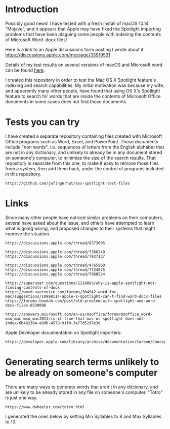 # Introduction

Possibly good news!  I have tested with a fresh install of macOS 10.14
"Mojave", and it appears that Apple may have fixed the Spotlight
importing problems that have been plaguing some people with indexing
the contents of Microsoft Word .docx files!

Here is a link to an Apple discussions form posting I wrote about it:
https://discussions.apple.com/message/33919531

Details of my test results on several versions of macOS and Microsoft
word can be found [here](doc/README-test-sequence.md).

I created this repository in order to test the Mac OS X Spotlight
feature's indexing and search capabilities.  My initial motivation was
because my wife, and apparently many other people, have found that
using OS X's Spotlight feature to search for words that are inside the
contents of Microsoft Office documents in some cases does not find
those documents.


# Tests you can try

I have created a separate repository containing files created with
Microsoft Office programs such as Word, Excel, and PowerPoint.  Those
documents include "non words", i.e. sequences of letters from the
English alphabet that are not in any dictionary, and unlikely to
already be in any document stored on someone's computer, to minimize
the size of the search results.  That repository is separate from this
one, to make it easy to remove those files from a system, then add
them back, under the control of programs included in this repository.

    https://github.com/jafingerhut/osx-spotlight-test-files


# Links

Since many other people have noticed similar problems on their
computers, several have asked about the issue, and others have
attempted to learn what is going worng, and proposed changes to their
systems that might improve the situation.

    https://discussions.apple.com/thread/8373095

    https://discussions.apple.com/thread/7368240
    https://discussions.apple.com/thread/7937137

    https://discussions.apple.com/thread/4765960
    https://discussions.apple.com/thread/7724825
    https://discussions.apple.com/thread/7968524

    https://superuser.com/questions/1214883/why-is-apple-spotlight-not-finding-contents-of-docx
    https://word.uservoice.com/forums/304942-word-for-mac/suggestions/10998114-apple-s-spotlight-can-t-find-word-docx-files
    https://forums.houdah.com/post/old-problem-with-spotlight-and-word-docx-files-8530096

    https://answers.microsoft.com/en-us/msoffice/forum/msoffice_word-mso_mac-mso_mac2011/is-it-true-that-mac-os-spotlight-does-not-index/6b4823b4-e8db-4578-91f0-3e77d52d7e3d

Apple Developer documentation on Spotlight importers:

    https://developer.apple.com/library/archive/documentation/Carbon/Conceptual/MDImporters/MDImporters.html


# Generating search terms unlikely to be already on someone's computer

There are many ways to generate words that aren't in any dictionary,
and are unlikely to be already stored in any file on someone's
computer.  "Totro" is just one way.

    https://www.dwheeler.com/totro.html

I generated the ones below by setting Min Syllables to 8 and Max
Syllables to 10.
